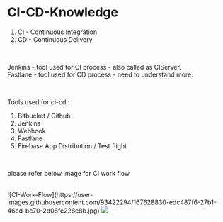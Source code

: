 # CI-CD-Knowledge

1. CI - Continuous Integration
2. CD - Continuous Delivery

<br>

Jenkins - tool used for CI process - also called as CIServer.
<br>
Fastlane - tool used for CD process - need to understand more.

<br>

Tools used for ci-cd :
<br>
1. Bitbucket / Github
2. Jenkins
3. Webhook
4. Fastlane
5. Firebase App Distribution / Test flight

<br>

please refer below image for CI work flow

<br>
![CI-Work-Flow](https://user-images.githubusercontent.com/93422294/167628830-edc487f6-27b1-46cd-bc70-2d08fe228c8b.jpg)
<img src="https://user-images.githubusercontent.com/93422294/167628830-edc487f6-27b1-46cd-bc70-2d08fe228c8b.jpg" />
